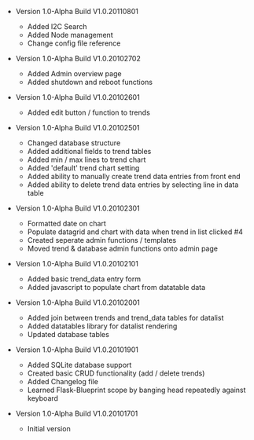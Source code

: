 - Version 1.0-Alpha Build V1.0.20110801
	- Added I2C Search
	- Added Node management
	- Change config file reference

- Version 1.0-Alpha Build V1.0.20102702 
	- Added Admin overview page
	- Added shutdown and reboot functions

- Version 1.0-Alpha Build V1.0.20102601 
	- Added edit button / function to trends

- Version 1.0-Alpha Build V1.0.20102501 
	- Changed database structure
	- Added additional fields to trend tables
	- Added min / max lines to trend chart
	- Added 'default' trend chart setting
	- Added ability to manually create trend data entries from front end
	- Added ability to delete trend data entries by selecting line in data table 

- Version 1.0-Alpha Build V1.0.20102301 
	- Formatted date on chart
	- Populate datagrid and chart with data when trend in list clicked #4
	- Created seperate admin functions / templates
	- Moved trend & database admin functions onto admin page

- Version 1.0-Alpha Build V1.0.20102101 
	- Added basic trend_data entry form
	- Added javascript to populate chart from datatable data

- Version 1.0-Alpha Build V1.0.20102001 
	- Added join between trends and trend_data tables for datalist
	- Added datatables library for datalist rendering
	- Updated database tables

- Version 1.0-Alpha Build V1.0.20101901 
	- Added SQLite database support
	- Created basic CRUD functionality (add / delete trends)
	- Added Changelog file
	- Learned Flask-Blueprint scope by banging head repeatedly against keyboard

- Version 1.0-Alpha Build V1.0.20101701
	- Initial version